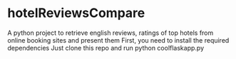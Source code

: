 # hotelReviewsCompare
A python project to retrieve english reviews, ratings of top hotels from online booking sites and present them
First, you need to install the required dependencies
Just clone this repo and run 
python coolflaskapp.py
